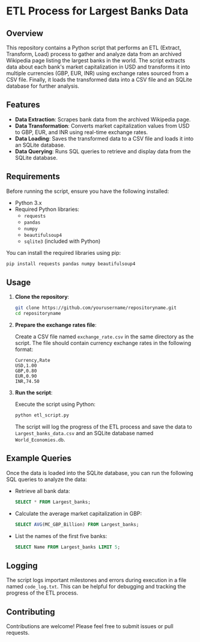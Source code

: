 # ETL Process for Largest Banks Data

## Overview

This repository contains a Python script that performs an ETL (Extract, Transform, Load) process to gather and analyze data from an archived Wikipedia page listing the largest banks in the world. The script extracts data about each bank's market capitalization in USD and transforms it into multiple currencies (GBP, EUR, INR) using exchange rates sourced from a CSV file. Finally, it loads the transformed data into a CSV file and an SQLite database for further analysis.

## Features

- **Data Extraction**: Scrapes bank data from the archived Wikipedia page.
- **Data Transformation**: Converts market capitalization values from USD to GBP, EUR, and INR using real-time exchange rates.
- **Data Loading**: Saves the transformed data to a CSV file and loads it into an SQLite database.
- **Data Querying**: Runs SQL queries to retrieve and display data from the SQLite database.

## Requirements

Before running the script, ensure you have the following installed:

- Python 3.x
- Required Python libraries:
  - `requests`
  - `pandas`
  - `numpy`
  - `beautifulsoup4`
  - `sqlite3` (included with Python)

You can install the required libraries using pip:

```bash
pip install requests pandas numpy beautifulsoup4
```

## Usage

1. **Clone the repository**:

   ```bash
   git clone https://github.com/yourusername/repositoryname.git
   cd repositoryname
   ```

2. **Prepare the exchange rates file**:

   Create a CSV file named `exchange_rate.csv` in the same directory as the script. The file should contain currency exchange rates in the following format:

   ```
   Currency,Rate
   USD,1.00
   GBP,0.80
   EUR,0.90
   INR,74.50
   ```

3. **Run the script**:

   Execute the script using Python:

   ```bash
   python etl_script.py
   ```

   The script will log the progress of the ETL process and save the data to `Largest_banks_data.csv` and an SQLite database named `World_Economies.db`.

## Example Queries

Once the data is loaded into the SQLite database, you can run the following SQL queries to analyze the data:

- Retrieve all bank data:

  ```sql
  SELECT * FROM Largest_banks;
  ```

- Calculate the average market capitalization in GBP:

  ```sql
  SELECT AVG(MC_GBP_Billion) FROM Largest_banks;
  ```

- List the names of the first five banks:

  ```sql
  SELECT Name FROM Largest_banks LIMIT 5;
  ```

## Logging

The script logs important milestones and errors during execution in a file named `code_log.txt`. This can be helpful for debugging and tracking the progress of the ETL process.

## Contributing

Contributions are welcome! Please feel free to submit issues or pull requests.
